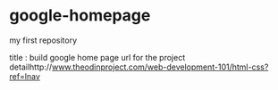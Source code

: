 # google-homepage
my first repository

title : build google home page
url for the project detailhttp://www.theodinproject.com/web-development-101/html-css?ref=lnav
